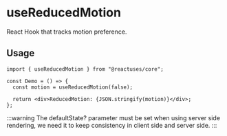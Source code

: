 # useReducedMotion

React Hook that tracks motion preference.

## Usage

```tsx
import { useReducedMotion } from "@reactuses/core";

const Demo = () => {
  const motion = useReducedMotion(false);

  return <div>ReducedMotion: {JSON.stringify(motion)}</div>;
};
```

:::warning
The defaultState? parameter must be set when using server side rendering, we need it to keep consistency in client side and server side.
:::
